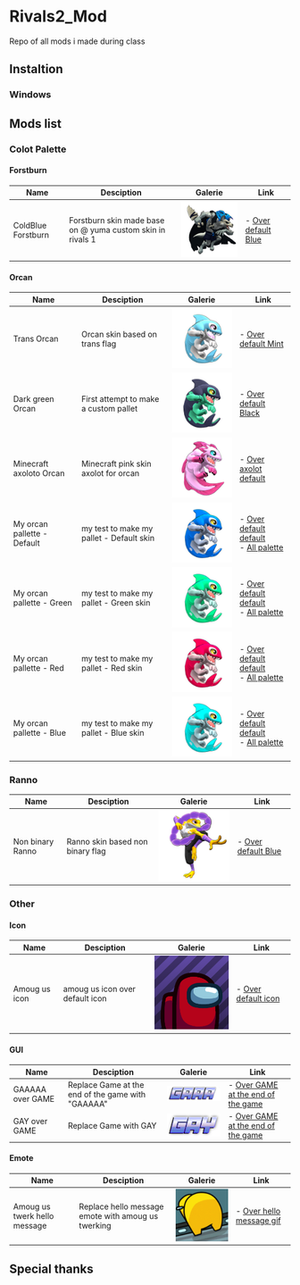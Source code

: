 # Rivals2_Mod
 Repo of all mods i made during class


## Instaltion
### Windows

## Mods list
<!-- |name|desc|<img src="link" width="200">|- [name](link)| -->

### Colot Palette

#### Forstburn
|Name|Desciption|Galerie|Link|
|--|--|--|--|
|ColdBlue Forstburn|Forstburn skin made base on @ yuma custom skin in rivals 1|<img src="yuma_frostburn/YumaForstburn.png" width="200">|- [Over default Blue](https://github.com/Me-Theo/Rivals2_Mod/releases/download/blue_white_frostburn/blue_white_frostburn_default_blue_P.pak)|

#### Orcan
|Name|Desciption|Galerie|Link|
|--|--|--|--|
|Trans Orcan|Orcan skin based on trans flag|<img src="transOrcan/transsOrcan_2.png" width="200">|- [Over default Mint](https://github.com/Me-Theo/Rivals2_Mod/releases/download/Trans_Orcan/transOrcan_default-mint_P.pak)|
|Dark green Orcan|First attempt to make a custom pallet|<img src="myPalGreenBlack/black_and_mygreen_ingame.png" width="200">|- [Over default Black](https://github.com/Me-Theo/Rivals2_Mod/releases/download/My_GreenBlack_Orcan/myPalGreenBlack_default-black_P.pak)
|Minecraft axoloto Orcan|Minecraft pink skin axolot for orcan|<img src="mincraftAxolotoOrcan/Axolot_minecraft_axolot-normal.png" width="200">|- [Over axolot default](https://github.com/Me-Theo/Rivals2_Mod/releases/download/minecraftPinkAxolot/mincraftAxolotoOrcan_axolot_normal_P.pak)|
|My orcan pallette - Default|my test to make my pallet - Default skin|<img src="MyOrcanPal/normal.png" width="200">|- [Over default default](https://github.com/Me-Theo/Rivals2_Mod/releases/download/MyOrcanColor_Red/MyOrcanColor_Normal-default-normal_P.pak)<br> - [All palette](https://github.com/Me-Theo/Rivals2_Mod/releases/download/MyOrcanColor_Red/MyOrcanColor_P.pak)|
|My orcan pallette - Green|my test to make my pallet - Green skin|<img src="MyOrcanPal/green.png" width="200">|- [Over default default](https://github.com/Me-Theo/Rivals2_Mod/releases/download/MyOrcanColor_Red/MyOrcanColor_Green-default-green_P.pak)<br> - [All palette](https://github.com/Me-Theo/Rivals2_Mod/releases/download/MyOrcanColor_Red/MyOrcanColor_P.pak)|
|My orcan pallette - Red|my test to make my pallet - Red skin|<img src="MyOrcanPal/red.png" width="200">|- [Over default default](https://github.com/Me-Theo/Rivals2_Mod/releases/download/MyOrcanColor_Red/MyOrcanColor_Red-default-red_P.pak)<br> - [All palette](https://github.com/Me-Theo/Rivals2_Mod/releases/download/MyOrcanColor_Red/MyOrcanColor_P.pak)|
|My orcan pallette - Blue|my test to make my pallet - Blue skin|<img src="MyOrcanPal/blue.png" width="200">|- [Over default default](https://github.com/Me-Theo/Rivals2_Mod/releases/download/MyOrcanColor_Red/MyOrcanColor_Blue-default-blue_P.pak)<br> - [All palette](https://github.com/Me-Theo/Rivals2_Mod/releases/download/MyOrcanColor_Red/MyOrcanColor_P.pak)|

### Ranno
|Name|Desciption|Galerie|Link|
|--|--|--|--|
|Non binary Ranno |Ranno skin based non binary flag|<img src="NonBinaryRanno/ranoNonbi.png" width="200">|- [Over default Blue](https://github.com/Me-Theo/Rivals2_Mod/releases/download/Non_Binary_Ranno/NonBinaryRanno_default_blue_P.pak)|

### Other

#### Icon
|Name|Desciption|Galerie|Link|
|--|--|--|--|
|Amoug us icon|amoug us icon over default icon|<img src="amougUsOverDefautlIcon/g2-4.png" width="200">|- [Over default icon](https://github.com/Me-Theo/Rivals2_Mod/releases/download/publish_mod/amougUsOverDefautlIcon_P.pak)|

#### GUI
|Name|Desciption|Galerie|Link|
|--|--|--|--|
|GAAAAA over GAME|Replace Game at the end of the game with "GAAAAA"|<img src="Gaaa_over_Game/Alt_Game_2.png" width="200">|- [Over GAME at the end of the game](https://github.com/Me-Theo/Rivals2_Mod/releases/download/Gaaa_over_GAME/Gaaa_over_Game_P.pak)|
|GAY over GAME|Replace Game with GAY|<img src="GAY_OVER_GAME/GAY.png" width="200">|- [Over GAME at the end of the game](https://github.com/Me-Theo/Rivals2_Mod/releases/download/GayOverGAME/Gay_Over_Game_P.pak)|

#### Emote
|Name|Desciption|Galerie|Link|
|--|--|--|--|
|Amoug us twerk hello message|Replace hello message emote with amoug us twerking|<img src="AmougUs_Twerk_HelloMessage/8a8b2781551437b052d0ce67c355188e.gif" width="200">|- [Over hello message gif](https://github.com/Me-Theo/Rivals2_Mod/releases/download/AmougUs_tweek_hello_message/AmougUs_Twerk_HelloMessage_P.pak)|
## Special thanks
